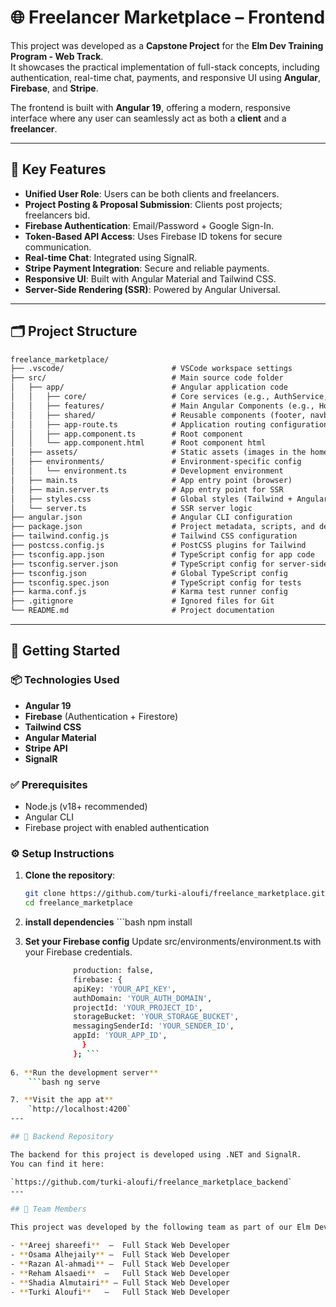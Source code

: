 # 🌐 Freelancer Marketplace – Frontend

This project was developed as a **Capstone Project** for the **Elm Dev Training Program - Web Track**.  
It showcases the practical implementation of full-stack concepts, including authentication, real-time chat, payments, and responsive UI using **Angular**, **Firebase**, and **Stripe**.

The frontend is built with **Angular 19**, offering a modern, responsive interface where any user can seamlessly act as both a **client** and a **freelancer**.

---

## 🎯 Key Features

- **Unified User Role**: Users can be both clients and freelancers.
- **Project Posting & Proposal Submission**: Clients post projects; freelancers bid.
- **Firebase Authentication**: Email/Password + Google Sign-In.
- **Token-Based API Access**: Uses Firebase ID tokens for secure communication.
- **Real-time Chat**: Integrated using SignalR.
- **Stripe Payment Integration**: Secure and reliable payments.
- **Responsive UI**: Built with Angular Material and Tailwind CSS.
- **Server-Side Rendering (SSR)**: Powered by Angular Universal.

---

## 🗂️ Project Structure



```txt
freelance_marketplace/
├── .vscode/                        # VSCode workspace settings
├── src/                            # Main source code folder
│   ├── app/                        # Angular application code
│   │   ├── core/                   # Core services (e.g., AuthService, Interceptors)
│   │   ├── features/               # Main Angular Components (e.g., HomeProfile, AddProject)
│   │   ├── shared/                 # Reusable components (footer, navbar, skill-selector, Proposal-card)
│   │   ├── app-route.ts            # Application routing configuration
│   │   ├── app.component.ts        # Root component
│   │   └── app.component.html      # Root component html
│   ├── assets/                     # Static assets (images in the home page)
│   ├── environments/               # Environment-specific config
│   │   └── environment.ts          # Development environment
│   ├── main.ts                     # App entry point (browser)
│   ├── main.server.ts              # App entry point for SSR
│   ├── styles.css                  # Global styles (Tailwind + Angular Material)
│   └── server.ts                   # SSR server logic
├── angular.json                    # Angular CLI configuration
├── package.json                    # Project metadata, scripts, and dependencies
├── tailwind.config.js              # Tailwind CSS configuration
├── postcss.config.js               # PostCSS plugins for Tailwind
├── tsconfig.app.json               # TypeScript config for app code
├── tsconfig.server.json            # TypeScript config for server-side rendering
├── tsconfig.json                   # Global TypeScript config
├── tsconfig.spec.json              # TypeScript config for tests
├── karma.conf.js                   # Karma test runner config
├── .gitignore                      # Ignored files for Git
└── README.md                       # Project documentation
```

---

## 🔧 Getting Started

### 📦 Technologies Used

- **Angular 19**
- **Firebase** (Authentication + Firestore)
- **Tailwind CSS**
- **Angular Material**
- **Stripe API**
- **SignalR**

### ✅ Prerequisites

- Node.js (v18+ recommended)
- Angular CLI
- Firebase project with enabled authentication

### ⚙️ Setup Instructions

1. **Clone the repository**:
   ```bash
   git clone https://github.com/turki-aloufi/freelance_marketplace.git
   cd freelance_marketplace

2. **install dependencies**   ```bash npm install 

4. **Set your Firebase config**
   Update src/environments/environment.ts with your Firebase credentials.

```bash export const environment = {
              production: false,
              firebase: {
              apiKey: 'YOUR_API_KEY',
              authDomain: 'YOUR_AUTH_DOMAIN',
              projectId: 'YOUR_PROJECT_ID',
              storageBucket: 'YOUR_STORAGE_BUCKET',
              messagingSenderId: 'YOUR_SENDER_ID',
              appId: 'YOUR_APP_ID',
                }
              }; ```
   
6. **Run the development server**
    ```bash ng serve

7. **Visit the app at**
    `http://localhost:4200`
---

## 🔗 Backend Repository

The backend for this project is developed using .NET and SignalR.  
You can find it here:  

`https://github.com/turki-aloufi/freelance_marketplace_backend`
---

## 👥 Team Members

This project was developed by the following team as part of our Elm Dev Training Program - Web Track:

- **Areej shareefi**  –  Full Stack Web Developer
- **Osama Alhejaily** –  Full Stack Web Developer
- **Razan Al-ahmadi** –  Full Stack Web Developer
- **Reham Alsaedi**  –   Full Stack Web Developer
- **Shadia Almutairi** – Full Stack Web Developer
- **Turki Aloufi**   –   Full Stack Web Developer
